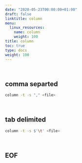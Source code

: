 ```yaml
---
date: "2020-05-23T00:00:00+01:00"
draft: false
linktitle: column
menu:
  linux_resources:
    name: column
    weight: 100
title: column
toc: true
type: docs
weight: 100
---
```


<br>

## comma separted
```bash
column -t -s "," <file>
```

<br>

## tab delimited
```bash
column -t -s $'\t' <file>
```





<br>

## EOF